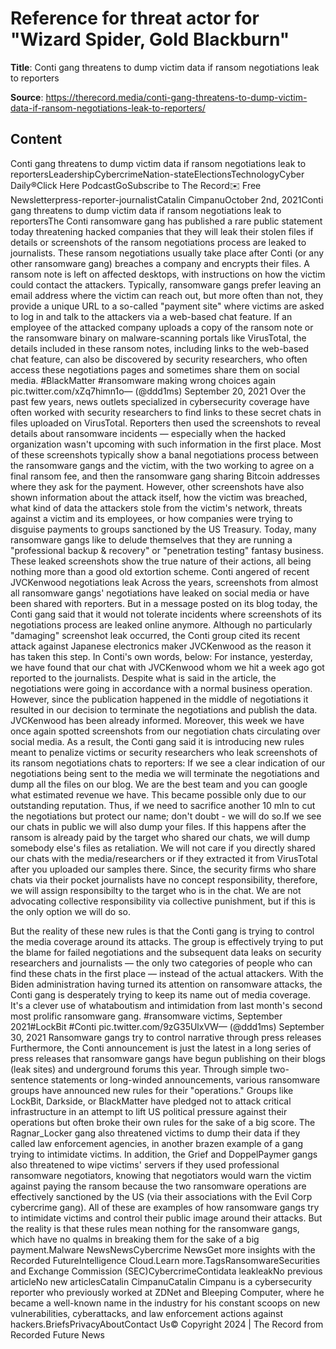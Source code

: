 # Reference for threat actor for "Wizard Spider, Gold Blackburn"

**Title**: Conti gang threatens to dump victim data if ransom negotiations leak to reporters

**Source**: https://therecord.media/conti-gang-threatens-to-dump-victim-data-if-ransom-negotiations-leak-to-reporters/

## Content
Conti gang threatens to dump victim data if ransom negotiations leak to reportersLeadershipCybercrimeNation-stateElectionsTechnologyCyber Daily®Click Here PodcastGoSubscribe to The Record✉️ Free Newsletterpress-reporter-journalistCatalin CimpanuOctober 2nd, 2021Conti gang threatens to dump victim data if ransom negotiations leak to reportersThe Conti ransomware gang has published a rare public statement today threatening hacked companies that they will leak their stolen files if details or screenshots of the ransom negotiations process are leaked to journalists.
These ransom negotiations usually take place after Conti (or any other ransomware gang) breaches a company and encrypts their files. A ransom note is left on affected desktops, with instructions on how the victim could contact the attackers.
Typically, ransomware gangs prefer leaving an email address where the victim can reach out, but more often than not, they provide a unique URL to a so-called "payment site" where victims are asked to log in and talk to the attackers via a web-based chat feature.
If an employee of the attacked company uploads a copy of the ransom note or the ransomware binary on malware-scanning portals like VirusTotal, the details included in these ransom notes, including links to the web-based chat feature, can also be discovered by security researchers, who often access these negotiations pages and sometimes share them on social media.
#BlackMatter #ransomware making wrong choices again pic.twitter.com/xZq7himn1o— (@ddd1ms) September 20, 2021 
Over the past few years, news outlets specialized in cybersecurity coverage have often worked with security researchers to find links to these secret chats in files uploaded on VirusTotal.
Reporters then used the screenshots to reveal details about ransomware incidents — especially when the hacked organization wasn't upcoming with such information in the first place.
Most of these screenshots typically show a banal negotiations process between the ransomware gangs and the victim, with the two working to agree on a final ransom fee, and then the ransomware gang sharing Bitcoin addresses where they ask for the payment.
However, other screenshots have also shown information about the attack itself, how the victim was breached, what kind of data the attackers stole from the victim's network, threats against a victim and its employees, or how companies were trying to disguise payments to groups sanctioned by the US Treasury.
Today, many ransomware gangs like to delude themselves that they are running a "professional backup & recovery" or "penetration testing" fantasy business. These leaked screenshots show the true nature of their actions, all being nothing more than a good old extortion scheme.
Conti angered of recent JVCKenwood negotiations leak
Across the years, screenshots from almost all ransomware gangs' negotiations have leaked on social media or have been shared with reporters.
But in a message posted on its blog today, the Conti gang said that it would not tolerate incidents where screenshots of its negotiations process are leaked online anymore.
Although no particularly "damaging" screenshot leak occurred, the Conti group cited its recent attack against Japanese electronics maker JVCKenwood as the reason it has taken this step. In Conti's own words, below:
For instance, yesterday, we have found that our chat with JVCKenwood whom we hit a week ago got reported to the journalists. Despite what is said in the article, the negotiations were going in accordance with a normal business operation. However, since the publication happened in the middle of negotiations it resulted in our decision to terminate the negotiations and publish the data. JVCKenwood has been already informed. Moreover, this week we have once again spotted screenshots from our negotiation chats circulating over social media.
As a result, the Conti gang said it is introducing new rules meant to penalize victims or security researchers who leak screenshots of its ransom negotiations chats to reporters:
If we see a clear indication of our negotiations being sent to the media we will terminate the negotiations and dump all the files on our blog. We are the best team and you can google what estimated revenue we have. This became possible only due to our outstanding reputation. Thus, if we need to sacrifice another 10 mln to cut the negotiations but protect our name; don't doubt - we will do so.If we see our chats in public we will also dump your files. If this happens after the ransom is already paid by the target who shared our chats, we will dump somebody else's files as retaliation. We will not care if you directly shared our chats with the media/researchers or if they extracted it from VirusTotal after you uploaded our samples there. Since, the security firms who share chats via their pocket journalists have no concept responsibility, therefore, we will assign responsibilty to the target who is in the chat. We are not advocating collective responsibility via collective punishment, but if this is the only option we will do so.

But the reality of these new rules is that the Conti gang is trying to control the media coverage around its attacks.
The group is effectively trying to put the blame for failed negotiations and the subsequent data leaks on security researchers and journalists — the only two categories of people who can find these chats in the first place — instead of the actual attackers.
With the Biden administration having turned its attention on ransomware attacks, the Conti gang is desperately trying to keep its name out of media coverage.
It's a clever use of whataboutism and intimidation from last month's second most prolific ransomware gang.
#ransomware victims, September 2021#LockBit #Conti pic.twitter.com/9zG35UlxVW— (@ddd1ms) September 30, 2021 
Ransomware gangs try to control narrative through press releases
Furthermore, the Conti announcement is just the latest in a long series of press releases that ransomware gangs have begun publishing on their blogs (leak sites) and underground forums this year.
Through simple two-sentence statements or long-winded announcements, various ransomware groups have announced new rules for their "operations."
Groups like LockBit, Darkside, or BlackMatter have pledged not to attack critical infrastructure in an attempt to lift US political pressure against their operations but often broke their own rules for the sake of a big score.
The Ragnar_Locker gang also threatened victims to dump their data if they called law enforcement agencies, in another brazen example of a gang trying to intimidate victims.
In addition, the Grief and DoppelPaymer gangs also threatened to wipe victims' servers if they used professional ransomware negotiators, knowing that negotiators would warn the victim against paying the ransom because the two ransomware operations are effectively sanctioned by the US (via their associations with the Evil Corp cybercrime gang).
All of these are examples of how ransomware gangs try to intimidate victims and control their public image around their attacks. But the reality is that these rules mean nothing for the ransomware gangs, which have no qualms in breaking them for the sake of a big payment.Malware NewsNewsCybercrime NewsGet more insights with the Recorded FutureIntelligence Cloud.Learn more.TagsRansomwareSecurities and Exchange Commission (SEC)CybercrimeContidata leakleakNo previous articleNo new articlesCatalin CimpanuCatalin Cimpanu is a cybersecurity reporter who previously worked at ZDNet and Bleeping Computer, where he became a well-known name in the industry for his constant scoops on new vulnerabilities, cyberattacks, and law enforcement actions against hackers.BriefsPrivacyAboutContact Us© Copyright 2024 | The Record from Recorded Future News